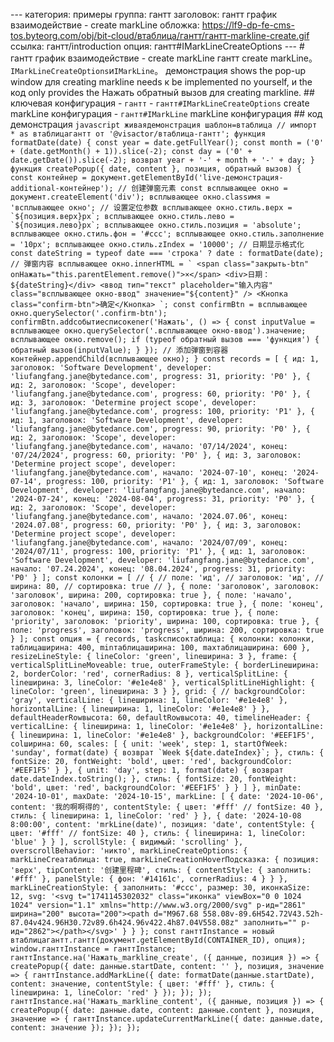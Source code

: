 --- категория: примеры группа: гантт заголовок: гантт график взаимодействие - create markLine обложка: https://lf9-dp-fe-cms-tos.byteorg.com/obj/bit-cloud/втаблица/гантт/гантт-markline-create.gif ссылка: гантт/introduction опция: гантт#IMarkLineCreateOptions --- # гантт график взаимодействие - create markLine гантт create markLine。 `IMarkLineCreateOptions`и`IMarkLine`。 демонстрация shows the pop-up window для creating markline needs к be implemented по yourself, и the код only provides the Нажать обратный вызов для creating markline. ## ключевая конфигурация - `гантт` - `гантт#IMarkLineCreateOptions` create markLine конфигурация - `гантт#IMarkLine` markLine конфигурация ## код демонстрация ```javascript живаядемонстрация шаблон=втаблица // импорт * as втаблицагантт от '@visactor/втаблица-гантт'; функция formatDate(date) { const year = date.getFullYear(); const month = ('0' + (date.getMonth() + 1)).slice(-2); const day = ('0' + date.getDate()).slice(-2); возврат year + '-' + month + '-' + day; } функция createPopup({ date, content }, позиция, обратный вызов) { const контейнер = документ.getElementById('live-демонстрация-additional-контейнер'); // 创建弹窗元素 const всплывающее окно = документ.createElement('div'); всплывающее окно.classимя = 'всплывающее окно'; // 设置定位参数 всплывающее окно.стиль.верх = `${позиция.верх}px`; всплывающее окно.стиль.лево = `${позиция.лево}px`; всплывающее окно.стиль.позиция = 'absolute'; всплывающее окно.стиль.фон = '#ccc'; всплывающее окно.стиль.заполнение = '10px'; всплывающее окно.стиль.zIndex = '10000'; // 日期显示格式化 const dateString = typeof date === 'строка' ? date : formatDate(date); // 弹窗内容 всплывающее окно.innerHTML = ` <span class="закрыть-btn" onНажать="this.parentElement.remove()">×</span> <div>日期：${dateString}</div> <ввод тип="текст" placeholder="输入内容" class="всплывающее окно-ввод" значение="${content}" /> <Кнопка class="confirm-btn">确定</Кнопка> `; const confirmBtn = всплывающее окно.querySelector('.confirm-btn'); confirmBtn.addсобытиесписокener('Нажать', () => { const inputValue = всплывающее окно.querySelector('.всплывающее окно-ввод').значение; всплывающее окно.remove(); if (typeof обратный вызов === 'функция') { обратный вызов(inputValue); } }); // 添加弹窗到容器 контейнер.appendChild(всплывающее окно); } const records = [ { ид: 1, заголовок: 'Software Development', developer: 'liufangfang.jane@bytedance.com', progress: 31, priority: 'P0' }, { ид: 2, заголовок: 'Scope', developer: 'liufangfang.jane@bytedance.com', progress: 60, priority: 'P0' }, { ид: 3, заголовок: 'Determine project scope', developer: 'liufangfang.jane@bytedance.com', progress: 100, priority: 'P1' }, { ид: 1, заголовок: 'Software Development', developer: 'liufangfang.jane@bytedance.com', progress: 90, priority: 'P0' }, { ид: 2, заголовок: 'Scope', developer: 'liufangfang.jane@bytedance.com', начало: '07/14/2024', конец: '07/24/2024', progress: 60, priority: 'P0' }, { ид: 3, заголовок: 'Determine project scope', developer: 'liufangfang.jane@bytedance.com', начало: '2024-07-10', конец: '2024-07-14', progress: 100, priority: 'P1' }, { ид: 1, заголовок: 'Software Development', developer: 'liufangfang.jane@bytedance.com', начало: '2024-07-24', конец: '2024-08-04', progress: 31, priority: 'P0' }, { ид: 2, заголовок: 'Scope', developer: 'liufangfang.jane@bytedance.com', начало: '2024.07.06', конец: '2024.07.08', progress: 60, priority: 'P0' }, { ид: 3, заголовок: 'Determine project scope', developer: 'liufangfang.jane@bytedance.com', начало: '2024/07/09', конец: '2024/07/11', progress: 100, priority: 'P1' }, { ид: 1, заголовок: 'Software Development', developer: 'liufangfang.jane@bytedance.com', начало: '07.24.2024', конец: '08.04.2024', progress: 31, priority: 'P0' } ]; const колонки = [ // { // поле: 'ид', // заголовок: 'ид', // ширина: 80, // сортировка: true // }, { поле: 'заголовок', заголовок: 'заголовок', ширина: 200, сортировка: true }, { поле: 'начало', заголовок: 'начало', ширина: 150, сортировка: true }, { поле: 'конец', заголовок: 'конец', ширина: 150, сортировка: true }, { поле: 'priority', заголовок: 'priority', ширина: 100, сортировка: true }, { поле: 'progress', заголовок: 'progress', ширина: 200, сортировка: true } ]; const опция = { records, taskсписоктаблица: { колонки: колонки, таблицаширина: 400, minтаблицаширина: 100, maxтаблицаширина: 600 }, resizeLineStyle: { lineColor: 'green', lineширина: 3 }, frame: { verticalSplitLineMoveable: true, outerFrameStyle: { borderLineширина: 2, borderColor: 'red', cornerRadius: 8 }, verticalSplitLine: { lineширина: 3, lineColor: '#e1e4e8' }, verticalSplitLineHighlight: { lineColor: 'green', lineширина: 3 } }, grid: { // backgroundColor: 'gray', verticalLine: { lineширина: 1, lineColor: '#e1e4e8' }, horizontalLine: { lineширина: 1, lineColor: '#e1e4e8' } }, defaultHeaderRowвысота: 60, defaultRowвысота: 40, timelineHeader: { verticalLine: { lineширина: 1, lineColor: '#e1e4e8' }, horizontalLine: { lineширина: 1, lineColor: '#e1e4e8' }, backgroundColor: '#EEF1F5', colширина: 60, scales: [ { unit: 'week', step: 1, startOfWeek: 'sunday', format(date) { возврат `Week ${date.dateIndex}`; }, стиль: { fontSize: 20, fontWeight: 'bold', цвет: 'red', backgroundColor: '#EEF1F5' } }, { unit: 'day', step: 1, format(date) { возврат date.dateIndex.toString(); }, стиль: { fontSize: 20, fontWeight: 'bold', цвет: 'red', backgroundColor: '#EEF1F5' } } ] }, minDate: '2024-10-01', maxDate: '2024-10-15', markLine: [ { date: '2024-10-06', content: '我的啊啊得的', contentStyle: { цвет: '#fff' // fontSize: 40 }, стиль: { lineширина: 1, lineColor: 'red' } }, { date: '2024-10-08 8:00:00', content: 'mrkLine(date)', позиция: 'date', contentStyle: { цвет: '#fff' // fontSize: 40 }, стиль: { lineширина: 1, lineColor: 'blue' } } ], scrollStyle: { видимый: 'scrolling' }, overscrollBehavior: 'никто', markLineCreateOptions: { markLineCreaтаблица: true, markLineCreationHoverПодсказка: { позиция: 'верх', tipContent: '创建里程碑', стиль: { contentStyle: { заполнить: '#fff' }, panelStyle: { фон: '#14161c', cornerRadius: 4 } } }, markLineCreationStyle: { заполнить: '#ccc', размер: 30, иконкаSize: 12, svg: '<svg t="1741145302032" class="иконка" viewBox="0 0 1024 1024" version="1.1" xmlns="http://www.w3.org/2000/svg" p-ид="2861" ширина="200" высота="200"><path d="M967.68 558.08v-89.6H542.72V43.52h-87.04v424.96H30.72v89.6h424.96v422.4h87.04V558.08z" заполнить="" p-ид="2862"></path></svg>' } } }; const ганттInstance = новый втаблицагантт.гантт(документ.getElementById(CONTAINER_ID), опция); window.ганттInstance = ганттInstance; ганттInstance.на('Нажать_markline_create', ({ данные, позиция }) => { createPopup({ date: данные.startDate, content: '' }, позиция, значение => { ганттInstance.addMarkLine({ date: formatDate(данные.startDate), content: значение, contentStyle: { цвет: '#fff' }, стиль: { lineширина: 1, lineColor: 'red' } }); }); }); ганттInstance.на('Нажать_markline_content', ({ данные, позиция }) => { createPopup({ date: данные.date, content: данные.content }, позиция, значение => { ганттInstance.updateCurrentMarkLine({ date: данные.date, content: значение }); }); }); ``` 